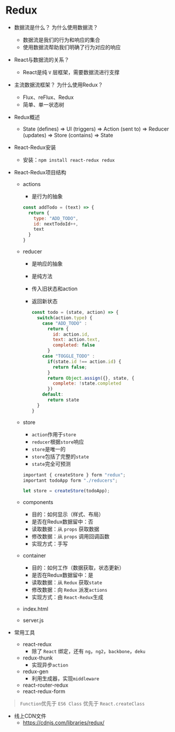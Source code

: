 Redux
===

- 数据流是什么？ 为什么使用数据流？
  - 数据流是我们的行为和响应的集合
  - 使用数据流帮助我们明确了行为对应的响应

- React与数据流的关系？
  - React是纯 `V` 层框架，需要数据流进行支撑

- 主流数据流框架？ 为什么使用Redux？
  - Flux、reFlux、Redux
  - 简单、单一状态树

- Redux概述
  - State (defines) => UI (triggers) => Action (sent to) => Reducer (updates) => Store (contains) => State

- React-Redux安装
  - 安装：`npm install react-redux redux`

- React-Redux项目结构
  - actions
    - 是行为的抽象

    ```javascript
    const addTodo = (text) => {
      return {
        type: "ADD_TODO",
        id: nextTodoId++,
        text
      }
    }
    ```

  - reducer
    - 是响应的抽象
    - 是纯方法
    - 传入旧状态和action
    - 返回新状态

      ```javascript
      const todo = (state, action) => {
        switch(action.type) {
          case "ADD_TODO" :
            return {
              id: action.id,
              text: action.text,
              completed: false
            }
          case "TOGGLE_TODO" :
            if(state.id !== action.id) {
              return false;
            }
            return Object.assign({}, state, {
              complete: !state.completed
            })
          default:
            return state
        }
      }
      ```

  - store
    - `action`作用于`store`
    - `reducer`根据`store`响应
    - `store`是唯一的
    - `store`包括了完整的`state`
    - `state`完全可预测

    ```javascript
    important { createStore } form "redux";
    important todoApp form "./reducers";

    let store = createStore(todoApp);
    ```

  - components
    - 目的：如何显示（样式、布局）
    - 是否在Redux数据留中：否
    - 读取数据：从 `props` 获取数据
    - 修改数据：从 `props` 调用回调函数
    - 实现方式：手写
  - container
    - 目的：如何工作（数据获取，状态更新）
    - 是否在Redux数据留中：是
    - 读取数据：从 `Redux` 获取`state`
    - 修改数据：向 `Redux` 派发`actions`
    - 实现方式：由 `React-Redux`生成
  - index.html
  - server.js

- 常用工具
  - react-redux
    - 除了 `React` 绑定，还有 `ng`，`ng2`，`backbone`，`deku`
  - redux-thunk
    - 实现异步`action`
  - redux-gen
    - 利用生成器，实现`middleware`
  - react-router-redux
  - react-redux-form

> `Function`优先于 `ES6 Class` 优先于 `React.createClass`

- 线上CDN文件
  - https://cdnjs.com/libraries/redux/